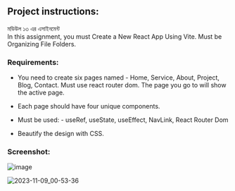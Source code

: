 ## Project instructions:   
মডিউল ১৩ এর এসাইনমেন্ট   
In this assignment, you must Create a New React App Using Vite. Must be Organizing File Folders.    

### Requirements:   
- You need to create six pages named - Home, Service, About, Project, Blog, Contact. Must use react router dom. The page you go to will show the active page.

- Each page should have four unique components.
- Must be used: - useRef, useState,  useEffect, NavLink, React Router Dom
- Beautify the design with CSS. 
### Screenshot: 
![image](https://github.com/Ramrachai/ostad-mern/assets/47687976/f92d95d6-16e5-4677-9808-adf113308704)

![2023-11-09_00-53-36](https://github.com/Ramrachai/ostad-mern/assets/47687976/a459f1a1-c86d-4081-880f-f09a90717aa0)






